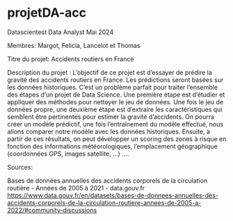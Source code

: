 # projetDA-acc

Datascientest Data Analyst Mai 2024

Membres: Margot, Felicia, Lancelot et Thomas

Titre du projet:
Accidents routiers en France


Description du projet : 
L’objectif de ce projet est d’essayer de prédire la gravité des accidents routiers en France. Les prédictions seront basées sur les données historiques.
C’est un problème parfait pour traiter l’ensemble des étapes d’un projet de Data Science. Une première étape est d’étudier et appliquer des méthodes pour nettoyer le jeu de données. Une fois le jeu de données propre, une deuxième étape est d’extraire les caractéristiques qui semblent être pertinentes pour estimer la gravité d’accidents. On pourra créer un modèle prédictif, une fois l’entraînement du modèle effectué, nous allons comparer notre modèle avec les données historiques. Ensuite, à partir de ces résultats, on peut développer un scoring des zones à risque en fonction des informations météorologiques, l’emplacement géographique (coordonnées GPS, images satellite, …) ….


Sources:

Bases de données annuelles des accidents corporels de la circulation routière - Années de 2005 à 2021 - data.gouv.fr
https://www.data.gouv.fr/en/datasets/bases-de-donnees-annuelles-des-accidents-corporels-de-la-circulation-routiere-annees-de-2005-a-2022/#community-discussions


